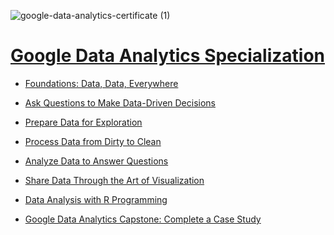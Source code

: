 ![google-data-analytics-certificate (1)](https://user-images.githubusercontent.com/83713522/117268322-bd066e80-ae89-11eb-9c4d-10dc1983bf54.png)
# [**Google Data Analytics Specialization**](https://www.coursera.org/account/accomplishments/specialization/certificate/D6BJT73AM6RS)

- [Foundations: Data, Data, Everywhere](https://www.coursera.org/account/accomplishments/certificate/S5BRLLEJEKWL)

-  [Ask Questions to Make Data-Driven Decisions](https://www.coursera.org/account/accomplishments/certificate/JZ773CCDZBGY)

-  [Prepare Data for Exploration](https://www.coursera.org/account/accomplishments/certificate/P3E3SW5XRLNX)

-  [Process Data from Dirty to Clean](https://www.coursera.org/account/accomplishments/certificate/EEBZD5AB2YMT)

-  [Analyze Data to Answer Questions](https://www.coursera.org/account/accomplishments/certificate/H8RM85J9B4X2)

-  [Share Data Through the Art of Visualization
](https://www.coursera.org/account/accomplishments/certificate/NPVLPYT83C3V)
-  [Data Analysis with R Programming](
https://www.coursera.org/account/accomplishments/certificate/SBDE8B27HNLW)

-  [Google Data Analytics Capstone: Complete a Case Study](
https://www.coursera.org/account/accomplishments/certificate/YJGD74SMUSXM)

